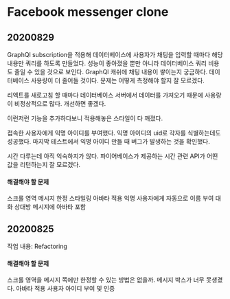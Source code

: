 # Facebook messenger clone

## 20200829
GraphQl subscription을 적용해 데이터베이스에 사용자가 채팅을 입력할 때마다 해당 내용만 쿼리를 하도록 만들었다.
성능이 좋아졌을 뿐만 아니라 데이터베이스 쿼리 비용도 줄일 수 있을 것으로 보인다.
GraphQl 캐쉬에 채팅 내용이 쌓이는지 궁금하다. 데이터베이스 사용량이 더 줄어들 것이다.
문제는 어떻게 측정해야 할지 잘 모르겠다.

리엑트를 새로고침 할 때마다 데이터베이스 서버에서 데이터를 가져오기 때문에 사용량이 비정상적으로 많다. 개선하면 좋겠다.

이런저런 기능을 추가하다보니 적용해놓은 스타일이 다 깨졌다.

접속한 사용자에게 익명 아이디를 부여했다. 익명 아이디의 uid로 각자를 식별하는데도 성공했다.
마지막 테스트에서 익명 아이디 만들 때 버그가 발생하는 것을 확인했다.

시간 다루는데 아직 익숙하지가 않다.
파이어베이스가 제공하는 시간 관련 API가 어떤 값을 리턴하는지 잘 모르겠다.


#### 해결해야 할 문제
스크롤 영역 메시지 한정
스타일링
아바타 적용
익명 사용자에게 자동으로 이름 부여
대화 상대방 메시지에 아바타 포함


## 20200825 
작업 내용: Refactoring

#### 해결해야 할 문제
스크롤 영역을 메시지 쪽에만 한정할 수 있는 방법은 없을까.
메시지 박스가 너무 못생겼다.
아바타 적용
사용자 아이디 부여 및 인증